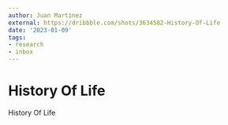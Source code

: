 ```yaml
---
author: Juan Martínez
external: https://dribbble.com/shots/3634582-History-Of-Life
date: '2023-01-09'
tags:
- research
- inbox
---
```


# History Of Life

History Of Life
